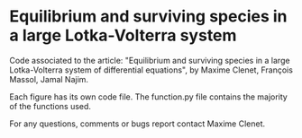 # Equilibrium and surviving species in a large Lotka-Volterra system
 Code associated to the article: "Equilibrium and surviving species in a large Lotka-Volterra system of differential equations", by Maxime Clenet, François Massol, Jamal Najim.

Each figure has its own code file. The function.py file contains the majority of the functions used. 


 For any questions, comments or bugs report contact Maxime Clenet.